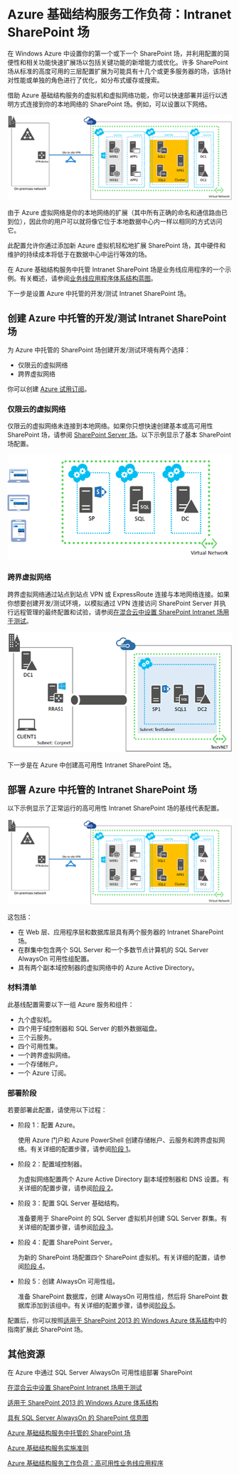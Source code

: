 <properties
	pageTitle="Azure 基础结构服务工作负荷：Intranet SharePoint 场"
	description="了解 Azure 中部署的 Intranet SharePoint 场的价值、如何设置开发/测试环境，以及如何部署高可用性生产配置。"
	services="virtual-machines"
	documentationCenter=""
	authors="JoeDavies-MSFT"
	manager="timlt"
	editor=""
	tags="azure-service-management"/>

<tags
	ms.service="virtual-machines"
	ms.date="08/11/2015"
	wacn.date="09/18/2015"/>

# Azure 基础结构服务工作负荷：Intranet SharePoint 场

在 Windows Azure 中设置你的第一个或下一个 SharePoint 场，并利用配置的简便性和相关功能快速扩展场以包括关键功能的新增能力或优化。许多 SharePoint 场从标准的高度可用的三层配置扩展为可能具有十几个或更多服务器的场，该场针对性能或单独的角色进行了优化，如分布式缓存或搜索。

借助 Azure 基础结构服务的虚拟机和虚拟网络功能，你可以快速部署并运行以透明方式连接到你的本地网络的 SharePoint 场。例如，可以设置以下网络。

![](./media/virtual-machines-workload-intranet-sharepoint-farm/workload-spsqlao.png)

由于 Azure 虚拟网络是你的本地网络的扩展（其中所有正确的命名和通信路由已到位），因此你的用户可以就将像它位于本地数据中心内一样以相同的方式访问它。

此配置允许你通过添加新 Azure 虚拟机轻松地扩展 SharePoint 场，其中硬件和维护的持续成本将低于在数据中心中运行等效的场。

在 Azure 基础结构服务中托管 Intranet SharePoint 场是业务线应用程序的一个示例。有关概述，请参阅[业务线应用程序体系结构蓝图](http://msdn.microsoft.com/dn630664)。

下一步是设置 Azure 中托管的开发/测试 Intranet SharePoint 场。

## 创建 Azure 中托管的开发/测试 Intranet SharePoint 场

为 Azure 中托管的 SharePoint 场创建开发/测试环境有两个选择：

- 仅限云的虚拟网络
- 跨界虚拟网络

你可以创建 [Azure 试用订阅](/pricing/1rmb-trial/)。

### 仅限云的虚拟网络

仅限云的虚拟网络未连接到本地网络。如果你只想快速创建基本或高可用性 SharePoint 场，请参阅 [SharePoint Server 场](/documentation/articles/virtual-machines-sharepoint-farm-azure-preview)。以下示例显示了基本 SharePoint 场配置。

![](./media/virtual-machines-workload-intranet-sharepoint-farm/SPFarm_Basic.png)
 
### 跨界虚拟网络

跨界虚拟网络通过站点到站点 VPN 或 ExpressRoute 连接与本地网络连接。如果你想要创建开发/测试环境，以模拟通过 VPN 连接访问 SharePoint Server 并执行远程管理的最终配置和试验，请参阅[在混合云中设置 SharePoint Intranet 场用于测试](/documentation/articles/virtual-networks-setup-sharepoint-hybrid-cloud-testing)。

![](./media/virtual-machines-workload-intranet-sharepoint-farm/CreateSPFarmHybridCloud.png)
 
下一步是在 Azure 中创建高可用性 Intranet SharePoint 场。

## 部署 Azure 中托管的 Intranet SharePoint 场

以下示例显示了正常运行的高可用性 Intranet SharePoint 场的基线代表配置。

![](./media/virtual-machines-workload-intranet-sharepoint-farm/workload-spsqlao.png)

这包括：

- 在 Web 层、应用程序层和数据库层具有两个服务器的 Intranet SharePoint 场。
- 在群集中包含两个 SQL Server 和一个多数节点计算机的 SQL Server AlwaysOn 可用性组配置。
- 具有两个副本域控制器的虚拟网络中的 Azure Active Directory。

<!--
	To see this configuration as an infographic, see [SharePoint with SQL Server AlwaysOn](http://azure.microsoft.com/zh-cn/documentation/infographics/sharepoint-sqlserver-alwayson/).
-->

### 材料清单

此基线配置需要以下一组 Azure 服务和组件：

- 九个虚拟机。
- 四个用于域控制器和 SQL Server 的额外数据磁盘。
- 三个云服务。
- 四个可用性集。
- 一个跨界虚拟网络。
- 一个存储帐户。
- 一个 Azure 订阅。

### 部署阶段

若要部署此配置，请使用以下过程：

- 阶段 1：配置 Azure。

	使用 Azure 门户和 Azure PowerShell 创建存储帐户、云服务和跨界虚拟网络。有关详细的配置步骤，请参阅[阶段 1](/documentation/articles/virtual-machines-workload-intranet-sharepoint-phase1)。

- 阶段 2：配置域控制器。

	为虚拟网络配置两个 Azure Active Directory 副本域控制器和 DNS 设置。有关详细的配置步骤，请参阅[阶段 2](/documentation/articles/virtual-machines-workload-intranet-sharepoint-phase2)。

- 阶段 3：配置 SQL Server 基础结构。

	准备要用于 SharePoint 的 SQL Server 虚拟机并创建 SQL Server 群集。有关详细的配置步骤，请参阅[阶段 3](/documentation/articles/virtual-machines-workload-intranet-sharepoint-phase3)。

- 阶段 4：配置 SharePoint Server。

	为新的 SharePoint 场配置四个 SharePoint 虚拟机。有关详细的配置，请参阅[阶段 4](/documentation/articles/virtual-machines-workload-intranet-sharepoint-phase4)。

- 阶段 5：创建 AlwaysOn 可用性组。

	准备 SharePoint 数据库，创建 AlwaysOn 可用性组，然后将 SharePoint 数据库添加到该组中。有关详细的配置步骤，请参阅[阶段 5](/documentation/articles/virtual-machines-workload-intranet-sharepoint-phase5)。

配置后，你可以按照[适用于 SharePoint 2013 的 Windows Azure 体系结构](http://technet.microsoft.com/zh-cn/library/dn635309.aspx)中的指南扩展此 SharePoint 场。

## 其他资源

<!--[-->在 Azure 中通过 SQL Server AlwaysOn 可用性组部署 SharePoint<!--](/documentation/articles/virtual-machines-workload-deploy-spsqlao-overview)-->

[在混合云中设置 SharePoint Intranet 场用于测试](/documentation/articles/virtual-networks-setup-sharepoint-hybrid-cloud-testing)

[适用于 SharePoint 2013 的 Windows Azure 体系结构](https://technet.microsoft.com/zh-cn/library/dn635309.aspx)

[具有 SQL Server AlwaysOn 的 SharePoint 信息图](http://go.microsoft.com/fwlink/?LinkId=394788)

[Azure 基础结构服务中托管的 SharePoint 场](/documentation/articles/virtual-machines-sharepoint-infrastructure-services)

[Azure 基础结构服务实施准则](/documentation/articles/virtual-machines-infrastructure-services-implementation-guidelines)

[Azure 基础结构服务工作负荷：高可用性业务线应用程序](/documentation/articles/virtual-machines-workload-high-availability-LOB-application)

<!---HONumber=70-->